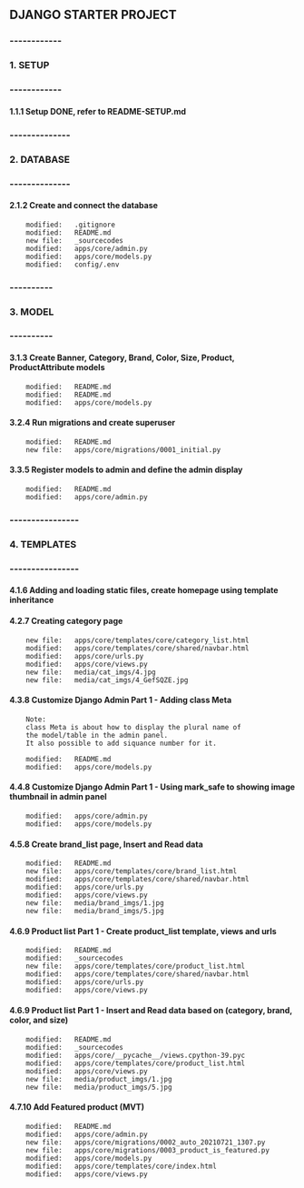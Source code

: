 ## DJANGO STARTER PROJECT

### ------------
### 1. SETUP
### ------------


#### 1.1.1 Setup DONE, refer to README-SETUP.md


### --------------
### 2. DATABASE
### --------------


#### 2.1.2 Create and connect the database

        modified:   .gitignore
        modified:   README.md
        new file:   _sourcecodes
        modified:   apps/core/admin.py
        modified:   apps/core/models.py
        modified:   config/.env


### ----------
### 3. MODEL
### ----------


#### 3.1.3 Create Banner, Category, Brand, Color, Size, Product, ProductAttribute models

        modified:   README.md
        modified:   README.md
        modified:   apps/core/models.py


#### 3.2.4 Run migrations and create superuser

        modified:   README.md
        new file:   apps/core/migrations/0001_initial.py


#### 3.3.5 Register models to admin and define the admin display

        modified:   README.md
        modified:   apps/core/admin.py

### ----------------
### 4. TEMPLATES
### ----------------


#### 4.1.6 Adding and loading static files, create homepage using template inheritance


#### 4.2.7 Creating category page

        new file:   apps/core/templates/core/category_list.html
        modified:   apps/core/templates/core/shared/navbar.html
        modified:   apps/core/urls.py
        modified:   apps/core/views.py
        new file:   media/cat_imgs/4.jpg
        new file:   media/cat_imgs/4_GefSQZE.jpg


#### 4.3.8 Customize Django Admin Part 1 - Adding class Meta

        Note:
        class Meta is about how to display the plural name of
        the model/table in the admin panel.
        It also possible to add siquance number for it. 

        modified:   README.md
        modified:   apps/core/models.py


#### 4.4.8 Customize Django Admin Part 1 - Using mark_safe to showing image thumbnail in admin panel

        modified:   apps/core/admin.py
        modified:   apps/core/models.py


#### 4.5.8 Create brand_list page, Insert and Read data

        modified:   README.md
        new file:   apps/core/templates/core/brand_list.html
        modified:   apps/core/templates/core/shared/navbar.html
        modified:   apps/core/urls.py
        modified:   apps/core/views.py
        new file:   media/brand_imgs/1.jpg
        new file:   media/brand_imgs/5.jpg


#### 4.6.9 Product list Part 1 - Create product_list template, views and urls

        modified:   README.md
        modified:   _sourcecodes
        new file:   apps/core/templates/core/product_list.html
        modified:   apps/core/templates/core/shared/navbar.html
        modified:   apps/core/urls.py
        modified:   apps/core/views.py

#### 4.6.9 Product list Part 1 - Insert and Read data based on (category, brand, color, and size)

        modified:   README.md
        modified:   _sourcecodes
        modified:   apps/core/__pycache__/views.cpython-39.pyc
        modified:   apps/core/templates/core/product_list.html
        modified:   apps/core/views.py
        new file:   media/product_imgs/1.jpg
        new file:   media/product_imgs/5.jpg


#### 4.7.10 Add Featured product (MVT)

        modified:   README.md
        modified:   apps/core/admin.py
        new file:   apps/core/migrations/0002_auto_20210721_1307.py
        new file:   apps/core/migrations/0003_product_is_featured.py
        modified:   apps/core/models.py
        modified:   apps/core/templates/core/index.html
        modified:   apps/core/views.py



























